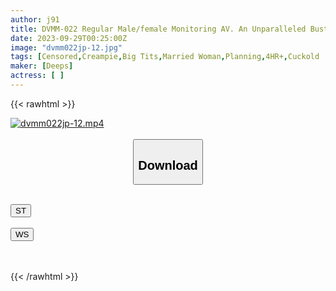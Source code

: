 ```yaml
---
author: j91
title: DVMM-022 Regular Male/female Monitoring AV. An Unparalleled Busty Wife Is Given A Condom And Spends 1 Night And 2 Days With A Virgin College Student. There's No Way The Frustrated, Long-lost Wife Will Be Satisfied With Just One Rubber Sex... Straddling A Younger Man's Virgin Dick And Shaking Her Big Tits. I'm Cumming! Continuous Creampie SEX That Squeezes Out The Semen That Has Accumulated In The Pool Many Times!
date: 2023-09-29T00:25:00Z
image: "dvmm022jp-12.jpg"
tags: [Censored,Creampie,Big Tits,Married Woman,Planning,4HR+,Cuckold	]
maker: [Deeps]
actress: [ ]
---
```



{{< rawhtml >}}

<div class="video" data-videoid="LdaVQe0bd9fRRVV">
    <a href="javascript:;">
        <img src="https://my.j91.asia/posts/dvmm022jp-12/dvmm022jp-12.jpg" width="WIDTH" height="HEIGHT" alt="dvmm022jp-12.mp4" loading="lazy">
    </a>
</div>

<script type="text/javascript" src="https://j91.asia/asset/on-demand-st.js"></script>

<br>
  <link rel="stylesheet" href="https://j91.asia/asset/bs5.css">
  
  <center>
  <button class="btn btn-primary" type="button" data-bs-toggle="collapse" data-bs-target=".multi-collapse" aria-expanded="false" aria-controls="multiCollapseExample1 multiCollapseExample2"><h2>Download</h2></button></center>
</p>
<div class="row">
  <div class="col">
    <div class="collapse multi-collapse" id="multiCollapseExample1">
      <div class="card card-body">
	      	      <br>
<div class="buttons">  
<a href="https://streamtape.to/v/LdaVQe0bd9fRRVV"><button class="btn-hover color-3"><i class="fa fa-download"></i> ST</button></a></div>
    </div>
  </div>
</div>
  <div class="col">
    <div class="collapse multi-collapse" id="multiCollapseExample2">
      <div class="card card-body">
	      <br>
<div class="buttons">
    <a href="https://wolfstream.tv/maki3tppp6qw"><button class="btn-hover color-9"><i class="fa fa-download"></i> WS</button></a></div>
<br><br>
      </div>
    </div>
  </div>
</div>

{{< /rawhtml >}}

